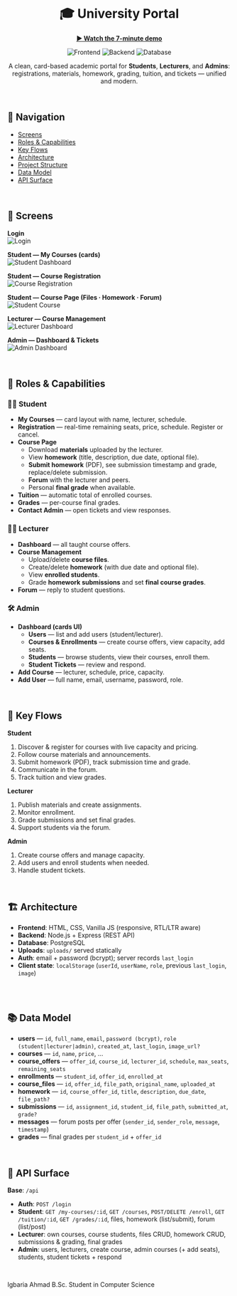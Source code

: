 <!-- Hero -->
<h1 align="center">🎓 University Portal</h1>
<p align="center">
  <a href="https://www.youtube.com/watch?v=j7cswS5_og4"><b>▶️ Watch the 7-minute demo</b></a>
</p>

<p align="center">
  <img alt="Frontend" src="https://img.shields.io/badge/Frontend-HTML%20%7C%20CSS%20%7C%20JS-111827?labelColor=0b1022&color=1f2937">
  <img alt="Backend"  src="https://img.shields.io/badge/Backend-Node.js%20%7C%20Express-0ea5e9?labelColor=0b1022">
  <img alt="Database" src="https://img.shields.io/badge/Database-PostgreSQL-22c55e?labelColor=0b1022">
</p>

<p align="center">
  A clean, card-based academic portal for <b>Students</b>, <b>Lecturers</b>, and <b>Admins</b>:
  registrations, materials, homework, grading, tuition, and tickets — unified and modern.
</p>

<br/>

## 🧭 Navigation

- [Screens](#-screens)
- [Roles & Capabilities](#-roles--capabilities)
- [Key Flows](#-key-flows)
- [Architecture](#-architecture)
- [Project Structure](#-project-structure)
- [Data Model](#-data-model)
- [API Surface](#-api-surface)

<br/>

## 📸 Screens

**Login**  
![Login](/images/login.png)

**Student — My Courses (cards)**  
![Student Dashboard](/images/student.png)

**Student — Course Registration**  
![Course Registration](/images/courses.png)

**Student — Course Page (Files · Homework · Forum)**  
![Student Course](/images/coursepage.png)

**Lecturer — Course Management**  
![Lecturer Dashboard](/images/lecturer.png)

**Admin — Dashboard & Tickets**  
![Admin Dashboard](/images/admin.png)

<br/>

## 🧩 Roles & Capabilities

### 👨‍🎓 Student
- **My Courses** — card layout with name, lecturer, schedule.
- **Registration** — real-time remaining seats, price, schedule. Register or cancel.
- **Course Page**
  - Download **materials** uploaded by the lecturer.
  - View **homework** (title, description, due date, optional file).
  - **Submit homework** (PDF), see submission timestamp and grade, replace/delete submission.
  - **Forum** with the lecturer and peers.
  - Personal **final grade** when available.
- **Tuition** — automatic total of enrolled courses.
- **Grades** — per-course final grades.
- **Contact Admin** — open tickets and view responses.

### 👨‍🏫 Lecturer
- **Dashboard** — all taught course offers.
- **Course Management**
  - Upload/delete **course files**.
  - Create/delete **homework** (with due date and optional file).
  - View **enrolled students**.
  - Grade **homework submissions** and set **final course grades**.
- **Forum** — reply to student questions.

### 🛠️ Admin
- **Dashboard (cards UI)**
  - **Users** — list and add users (student/lecturer).
  - **Courses & Enrollments** — create course offers, view capacity, add seats.
  - **Students** — browse students, view their courses, enroll them.
  - **Student Tickets** — review and respond.
- **Add Course** — lecturer, schedule, price, capacity.
- **Add User** — full name, email, username, password, role.

<br/>

## 🔄 Key Flows

**Student**
1. Discover & register for courses with live capacity and pricing.  
2. Follow course materials and announcements.  
3. Submit homework (PDF), track submission time and grade.  
4. Communicate in the forum.  
5. Track tuition and view grades.

**Lecturer**
1. Publish materials and create assignments.  
2. Monitor enrollment.  
3. Grade submissions and set final grades.  
4. Support students via the forum.

**Admin**
1. Create course offers and manage capacity.  
2. Add users and enroll students when needed.  
3. Handle student tickets.

<br/>

## 🏗️ Architecture

- **Frontend**: HTML, CSS, Vanilla JS (responsive, RTL/LTR aware)
- **Backend**: Node.js + Express (REST API)
- **Database**: PostgreSQL
- **Uploads**: `uploads/` served statically
- **Auth**: email + password (bcrypt); server records `last_login`
- **Client state**: `localStorage` (`userId`, `userName`, `role`, previous `last_login`, `image`)

<br/>


<br/>

## 📚 Data Model

- **users** — `id`, `full_name`, `email`, `password (bcrypt)`, `role (student|lecturer|admin)`, `created_at`, `last_login`, `image_url?`
- **courses** — `id`, `name`, `price`, …
- **course_offers** — `offer_id`, `course_id`, `lecturer_id`, `schedule`, `max_seats`, `remaining_seats`
- **enrollments** — `student_id`, `offer_id`, `enrolled_at`
- **course_files** — `id`, `offer_id`, `file_path`, `original_name`, `uploaded_at`
- **homework** — `id`, `course_offer_id`, `title`, `description`, `due_date`, `file_path?`
- **submissions** — `id`, `assignment_id`, `student_id`, `file_path`, `submitted_at`, `grade?`
- **messages** — forum posts per offer (`sender_id`, `sender_role`, `message`, `timestamp`)
- **grades** — final grades per `student_id` + `offer_id`

<br/>

## 🔌 API Surface

**Base**: `/api`

- **Auth**: `POST /login`
- **Student**: `GET /my-courses/:id`, `GET /courses`, `POST/DELETE /enroll`, `GET /tuition/:id`, `GET /grades/:id`, files, homework (list/submit), forum (list/post)
- **Lecturer**: own courses, course students, files CRUD, homework CRUD, submissions & grading, final grades
- **Admin**: users, lecturers, create course, admin courses (+ add seats), students, student tickets + respond

<br/>

Igbaria Ahmad
B.Sc. Student in Computer Science
